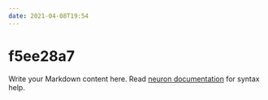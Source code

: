 ```yaml
---
date: 2021-04-08T19:54
---
```


# f5ee28a7

Write your Markdown content here. Read [neuron documentation](https://neuron.zettel.page/2011404.html) for syntax help.


